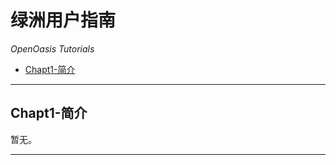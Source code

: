 # 绿洲用户指南

*OpenOasis Tutorials*

+ [Chapt1-简介](#Chapt1-简介)


[<i class="fa fa-home"></i>](#绿洲用户指南)

---------------------------------------------------------------------------------

## Chapt1-简介

暂无。

---------------------------------------------------------------------------------